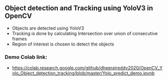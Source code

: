 ## Object detection and Tracking using YoloV3 in OpenCV

* Objects are detected using YoloV3
* Tracking is done by calculating Intersection over union of consecutive frames
* Region of interest is chosen to detect the objects

### Demo Colab link:

* https://colab.research.google.com/github/dheerajreddy2020/OpenCV_Yolo_Object_detection_tracking/blob/master/Yolo_predict_demo.ipynb